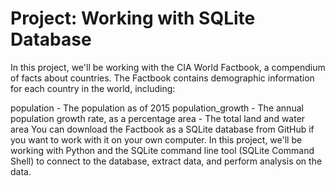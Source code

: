 # Project: Working with SQLite Database

In this project, we'll be working with the CIA World Factbook, a compendium of facts about countries. The Factbook contains demographic information for each country in the world, including:

population - The population as of 2015
population_growth - The annual population growth rate, as a percentage
area - The total land and water area
You can download the Factbook as a SQLite database from GitHub if you want to work with it on your own computer. In this project, we'll be working with Python and the SQLite command line tool (SQLite Command Shell) to connect to the database, extract data, and perform analysis on the data.
